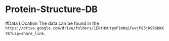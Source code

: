 # Protein-Structure-DB
#Data LOcation
The data can be found in the `https://drive.google.com/drive/folders/1EktHxUtpyP1mNq1FwvjP83jH99GbWXYK?usp=share_link`.
